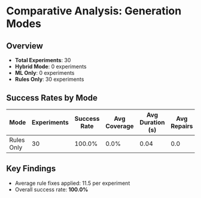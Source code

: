 # Comparative Analysis: Generation Modes

## Overview

- **Total Experiments**: 30
- **Hybrid Mode**: 0 experiments
- **ML Only**: 0 experiments
- **Rules Only**: 30 experiments

## Success Rates by Mode

| Mode | Experiments | Success Rate | Avg Coverage | Avg Duration (s) | Avg Repairs |
|------|-------------|--------------|--------------|------------------|-------------|
| Rules Only | 30 | 100.0% | 0.0% | 0.04 | 0.0 |

## Key Findings

- Average rule fixes applied: 11.5 per experiment
- Overall success rate: **100.0%**
